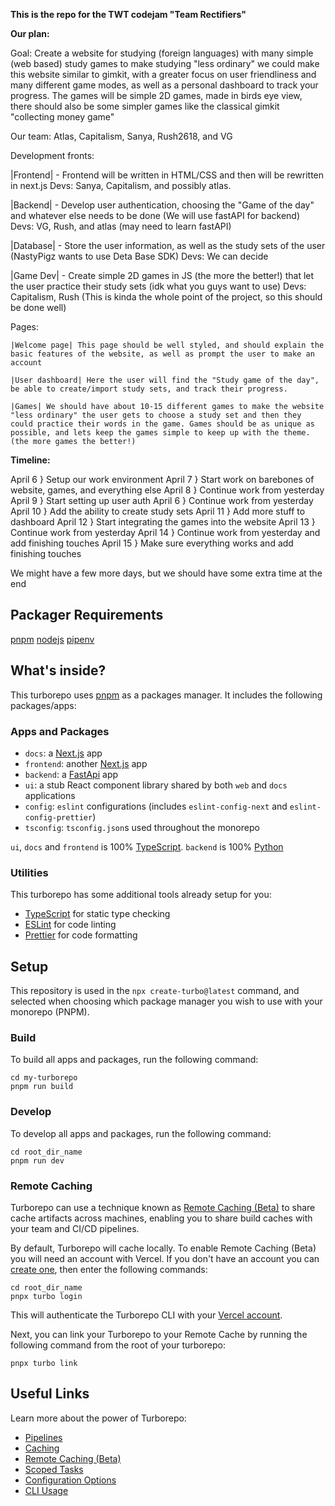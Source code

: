 **This is the repo for the TWT codejam "Team Rectifiers"** 

**Our plan:**

Goal: Create a website for studying (foreign languages) with many simple (web based) study games to make studying "less ordinary" we could make this website similar to gimkit, with a greater focus on user friendliness and many different game modes, as well as a personal dashboard to track your progress.
The games will be simple 2D games, made in birds eye view, there should also be some simpler games like the classical gimkit "collecting money game"

Our team: Atlas, Capitalism, Sanya, Rush2618, and VG

Development fronts:

|Frontend| - Frontend will be written in HTML/CSS and then will be rewritten in next.js
Devs: Sanya, Capitalism, and possibly atlas.

|Backend| -  Develop user authentication, choosing the "Game of the day" and whatever else needs to be done (We will use fastAPI for backend)
Devs: VG, Rush, and atlas (may need to learn fastAPI)

|Database| - Store the user information, as well as the study sets of the user (NastyPigz wants to use Deta Base SDK)
Devs: We can decide

|Game Dev| - Create simple 2D games in JS (the more the better!) that let the user practice their study sets (idk what you guys want to use)
Devs: Capitalism, Rush (This is kinda the whole point of the project, so this should be done well)


Pages:

    |Welcome page| This page should be well styled, and should explain the basic features of the website, as well as prompt the user to make an account

    |User dashboard| Here the user will find the "Study game of the day", be able to create/import study sets, and track their progress.

    |Games| We should have about 10-15 different games to make the website "less ordinary" the user gets to choose a study set and then they could practice their words in the game. Games should be as unique as possible, and lets keep the games simple to keep up with the theme. (the more games the better!) 


**Timeline:**

April 6  } Setup our work environment
April 7  } Start work on barebones of website, games, and everything else
April 8  } Continue work from yesterday 
April 9  } Start setting up user auth
April 6  } Continue work from yesterday
April 10 } Add the ability to create study sets
April 11 } Add more stuff to dashboard
April 12 } Start integrating the games into the website
April 13 } Continue work from yesterday
April 14 } Continue work from yesterday and add finishing touches
April 15 } Make sure everything works and add finishing touches

We might have a few more days, but we should have some extra time at the end


## Packager Requirements

[pnpm](https://pnpm.io)
[nodejs](https://nodejs.org)
[pipenv](https://pipenv.pypa.io/en/latest/)

## What's inside?

This turborepo uses [pnpm](https://pnpm.io) as a packages manager. It includes the following packages/apps:

### Apps and Packages

- `docs`: a [Next.js](https://nextjs.org) app
- `frontend`: another [Next.js](https://nextjs.org) app
- `backend`: a [FastApi](https://fastapi.tiangolo.com/) app
- `ui`: a stub React component library shared by both `web` and `docs` applications
- `config`: `eslint` configurations (includes `eslint-config-next` and `eslint-config-prettier`)
- `tsconfig`: `tsconfig.json`s used throughout the monorepo

`ui`, `docs` and `frontend` is 100% [TypeScript](https://www.typescriptlang.org/).
`backend` is 100% [Python](https://www.python.org)

### Utilities

This turborepo has some additional tools already setup for you:

- [TypeScript](https://www.typescriptlang.org/) for static type checking
- [ESLint](https://eslint.org/) for code linting
- [Prettier](https://prettier.io) for code formatting

## Setup

This repository is used in the `npx create-turbo@latest` command, and selected when choosing which package manager you wish to use with your monorepo (PNPM).

### Build

To build all apps and packages, run the following command:

```
cd my-turborepo
pnpm run build
```

### Develop

To develop all apps and packages, run the following command:

```
cd root_dir_name
pnpm run dev
```

### Remote Caching

Turborepo can use a technique known as [Remote Caching (Beta)](https://turborepo.org/docs/features/remote-caching) to share cache artifacts across machines, enabling you to share build caches with your team and CI/CD pipelines.

By default, Turborepo will cache locally. To enable Remote Caching (Beta) you will need an account with Vercel. If you don't have an account you can [create one](https://vercel.com/signup), then enter the following commands:

```
cd root_dir_name
pnpx turbo login
```

This will authenticate the Turborepo CLI with your [Vercel account](https://vercel.com/docs/concepts/personal-accounts/overview).

Next, you can link your Turborepo to your Remote Cache by running the following command from the root of your turborepo:

```
pnpx turbo link
```

## Useful Links

Learn more about the power of Turborepo:

- [Pipelines](https://turborepo.org/docs/features/pipelines)
- [Caching](https://turborepo.org/docs/features/caching)
- [Remote Caching (Beta)](https://turborepo.org/docs/features/remote-caching)
- [Scoped Tasks](https://turborepo.org/docs/features/scopes)
- [Configuration Options](https://turborepo.org/docs/reference/configuration)
- [CLI Usage](https://turborepo.org/docs/reference/command-line-reference)

